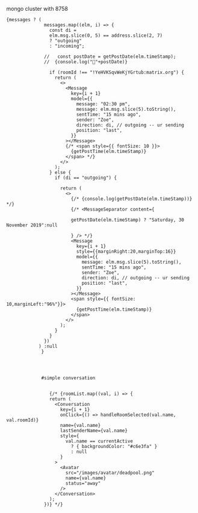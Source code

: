 
mongo cluster with 8758




    {messages ? (
                  messages.map((elm, i) => {
                    const di =
                    elm.msg.slice(0, 5) == address.slice(2, 7)
                    ? "outgoing"
                    : "incoming";

                  //   const postDate = getPostDate(elm.timeStamp);
                  //  {console.log("👻"+postDate)}

                    if (roomId !== "!YeHVKSqvWeKjYGrtub:matrix.org") {
                      return (
                        <>
                          <Message
                            key={i + 1}
                            model={{
                              message: "02:30 pm",
                              message: elm.msg.slice(5).toString(),
                              sentTime: "15 mins ago",
                              sender: "Zoe",
                              direction: di, // outgoing -- ur sending
                              position: "last",
                            }}
                          ></Message>
                          {/* <span style={{ fontSize: 10 }}>
                            {getPostTime(elm.timeStamp)}
                          </span> */}
                        </>
                      );
                    } else {
                      if (di == "outgoing") {
                        
                        return (
                          <>
                            {/* {console.log(getPostDate(elm.timeStamp))} */}
                            {/* <MessageSeparator content={

                            getPostDate(elm.timeStamp) ? "Saturday, 30 November 2019":null

                            } /> */}
                            <Message
                              key={i + 1}
                              style={{marginRight:20,marginTop:16}}
                              model={{
                                message: elm.msg.slice(5).toString(),
                                sentTime: "15 mins ago",
                                sender: "Zoe",
                                direction: di, // outgoing -- ur sending
                                position: "last",
                              }}
                            ></Message>
                            <span style={{ fontSize: 10,marginLeft:"96%"}}>
                              {getPostTime(elm.timeStamp)}
                            </span>
                          </>
                        );
                      }
                    }
                  })
                ) :null
                 }




                 #simple conversation


                    {/* {roomList.map((val, i) => {
                    return (
                      <Conversation
                        key={i + 1}
                        onClick={() => handleRoomSelected(val.name, val.roomId)}
                        name={val.name}
                        lastSenderName={val.name}
                        style={
                          val.name == currentActive
                            ? { backgroundColor: "#c6e3fa" }
                            : null
                        }
                      >
                        <Avatar
                          src="/images/avatar/deadpool.png"
                          name={val.name}
                          status="away"
                        />
                      </Conversation>
                    );
                  })} */}